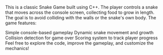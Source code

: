 This is a classic Snake Game built using C++. The player controls a snake that moves across the console screen, collecting food to grow in length. The goal is to avoid colliding with the walls or the snake's own body. The game features:

Simple console-based gameplay
Dynamic snake movement and growth
Collision detection for game over
Scoring system to track player progress
Feel free to explore the code, improve the gameplay, and customize the mechanics!
